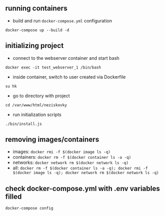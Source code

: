 ## running containers
- build and run `docker-compose.yml` configuration
```
docker-compose up --build -d
```


## initializing project
- connect to the webserver container and start bash
```
docker exec -it test_webserver_1 /bin/bash
```

- inside container, switch to user created via Dockerfile
```
su hk
```

- go to directory with project
```
cd /var/www/html/neziskovky
```

- run initialization scripts
```
./bin/install.js
```

## removing images/containers
  - images: `docker rmi -f $(docker image ls -q)`
  - containers: `docker rm -f $(docker container ls -a -q)`
  - networks: `docker network rm $(docker network ls -q)`
  - all: `docker rm -f $(docker container ls -a -q); docker rmi -f $(docker image ls -q); docker network rm $(docker network ls -q)`

## check docker-compose.yml with .env variables filled

```
docker-compose config
```
